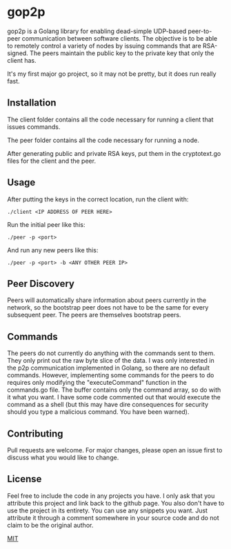 # gop2p

gop2p is a Golang library for enabling dead-simple UDP-based peer-to-peer communication between software clients. The objective is to be able to remotely control a variety of nodes by issuing commands that are RSA-signed. The peers maintain the public key to the private key that only the client has.

It's my first major go project, so it may not be pretty, but it does run really fast.

## Installation

The client folder contains all the code necessary for running a client that issues commands.

The peer folder contains all the code necessary for running a node.

After generating public and private RSA keys, put them in the cryptotext.go files for the client and the peer.

## Usage

After putting the keys in the correct location, run the client with:

```
./client <IP ADDRESS OF PEER HERE>
```

Run the initial peer like this:

```
./peer -p <port>
```

And run any new peers like this:

```
./peer -p <port> -b <ANY OTHER PEER IP>
```

## Peer Discovery

Peers will automatically share information about peers currently in the network, so the bootstrap peer does not have to be the same for every subsequent peer. The peers are themselves bootstrap peers.

## Commands

The peers do not currently do anything with the commands sent to them. They only print out the raw byte slice of the data. I was only interested in the p2p communication implemented in Golang, so there are no default commands. However, implementing some commands for the peers to do requires only modifying the "executeCommand" function in the commands.go file. The buffer contains only the command array, so do with it what you want. I have some code commented out that would execute the command as a shell (but this may have dire consequences for security should you type a malicious command. You have been warned).

## Contributing

Pull requests are welcome. For major changes, please open an issue first to discuss what you would like to change.

## License

Feel free to include the code in any projects you have. I only ask that you attribute this project and link back to the github page. You also don't have to use the project in its entirety. You can use any snippets you want. Just attribute it through a comment somewhere in your source code and do not claim to be the original author.

[MIT](https://choosealicense.com/licenses/mit/)
